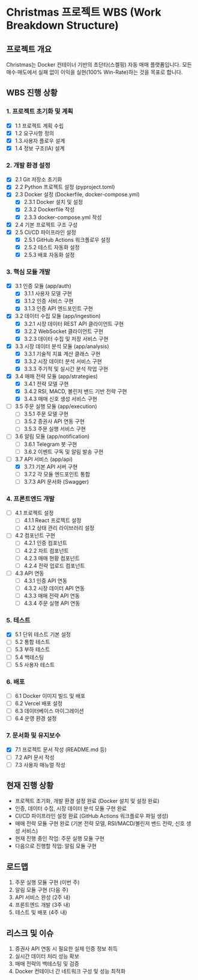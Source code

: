 # Christmas 프로젝트 WBS (Work Breakdown Structure)

## 프로젝트 개요
Christmas는 Docker 컨테이너 기반의 초단타(스켈핑) 자동 매매 플랫폼입니다. 모든 매수·매도에서 실패 없이 이익을 실현(100% Win-Rate)하는 것을 목표로 합니다.

## WBS 진행 상황

### 1. 프로젝트 초기화 및 계획
- [x] 1.1 프로젝트 계획 수립
- [x] 1.2 요구사항 정의
- [x] 1.3.사용자 플로우 설계
- [x] 1.4 정보 구조(IA) 설계

### 2. 개발 환경 설정
- [x] 2.1 Git 저장소 초기화
- [x] 2.2 Python 프로젝트 설정 (pyproject.toml)
- [x] 2.3 Docker 설정 (Dockerfile, docker-compose.yml)
  - [x] 2.3.1 Docker 설치 및 설정
  - [x] 2.3.2 Dockerfile 작성
  - [x] 2.3.3 docker-compose.yml 작성
- [x] 2.4 기본 프로젝트 구조 구성
- [x] 2.5 CI/CD 파이프라인 설정
  - [x] 2.5.1 GitHub Actions 워크플로우 설정
  - [x] 2.5.2 테스트 자동화 설정
  - [x] 2.5.3 배포 자동화 설정

### 3. 핵심 모듈 개발
- [x] 3.1 인증 모듈 (app/auth)
  - [x] 3.1.1 사용자 모델 구현
  - [x] 3.1.2 인증 서비스 구현
  - [x] 3.1.3 인증 API 엔드포인트 구현
- [x] 3.2 데이터 수집 모듈 (app/ingestion)
  - [x] 3.2.1 시장 데이터 REST API 클라이언트 구현
  - [x] 3.2.2 WebSocket 클라이언트 구현
  - [x] 3.2.3 데이터 수집 및 저장 서비스 구현
- [x] 3.3 시장 데이터 분석 모듈 (app/analysis)
  - [x] 3.3.1 기술적 지표 계산 클래스 구현
  - [x] 3.3.2 시장 데이터 분석 서비스 구현
  - [x] 3.3.3 주기적 및 실시간 분석 작업 구현
- [x] 3.4 매매 전략 모듈 (app/strategies)
  - [x] 3.4.1 전략 모델 구현
  - [x] 3.4.2 RSI, MACD, 볼린저 밴드 기반 전략 구현
  - [x] 3.4.3 매매 신호 생성 서비스 구현
- [ ] 3.5 주문 실행 모듈 (app/execution)
  - [ ] 3.5.1 주문 모델 구현
  - [ ] 3.5.2 증권사 API 연동 구현
  - [ ] 3.5.3 주문 실행 서비스 구현
- [ ] 3.6 알림 모듈 (app/notification)
  - [ ] 3.6.1 Telegram 봇 구현
  - [ ] 3.6.2 이벤트 구독 및 알림 발송 구현
- [ ] 3.7 API 서비스 (app/api)
  - [x] 3.7.1 기본 API 서버 구현
  - [ ] 3.7.2 각 모듈 엔드포인트 통합
  - [ ] 3.7.3 API 문서화 (Swagger)

### 4. 프론트엔드 개발
- [ ] 4.1 프로젝트 설정
  - [ ] 4.1.1 React 프로젝트 설정
  - [ ] 4.1.2 상태 관리 라이브러리 설정
- [ ] 4.2 컴포넌트 구현
  - [ ] 4.2.1 인증 컴포넌트
  - [ ] 4.2.2 차트 컴포넌트
  - [ ] 4.2.3 매매 현황 컴포넌트
  - [ ] 4.2.4 전략 업로드 컴포넌트
- [ ] 4.3 API 연동
  - [ ] 4.3.1 인증 API 연동
  - [ ] 4.3.2 시장 데이터 API 연동
  - [ ] 4.3.3 매매 전략 API 연동
  - [ ] 4.3.4 주문 실행 API 연동

### 5. 테스트
- [x] 5.1 단위 테스트 기본 설정
- [ ] 5.2 통합 테스트
- [ ] 5.3 부하 테스트
- [ ] 5.4 백테스팅
- [ ] 5.5 사용자 테스트

### 6. 배포
- [ ] 6.1 Docker 이미지 빌드 및 배포
- [ ] 6.2 Vercel 배포 설정
- [ ] 6.3 데이터베이스 마이그레이션
- [ ] 6.4 운영 환경 설정

### 7. 문서화 및 유지보수
- [x] 7.1 프로젝트 문서 작성 (README.md 등)
- [ ] 7.2 API 문서 작성
- [ ] 7.3 사용자 매뉴얼 작성

## 현재 진행 상황
- 프로젝트 초기화, 개발 환경 설정 완료 (Docker 설치 및 설정 완료)
- 인증, 데이터 수집, 시장 데이터 분석 모듈 구현 완료
- CI/CD 파이프라인 설정 완료 (GitHub Actions 워크플로우 파일 생성)
- 매매 전략 모듈 구현 완료 (기본 전략 모델, RSI/MACD/볼린저 밴드 전략, 신호 생성 서비스)
- 현재 진행 중인 작업: 주문 실행 모듈 구현
- 다음으로 진행할 작업: 알림 모듈 구현

## 로드맵
1. 주문 실행 모듈 구현 (이번 주)
2. 알림 모듈 구현 (다음 주)
3. API 서비스 완성 (2주 내)
4. 프론트엔드 개발 (3주 내)
5. 테스트 및 배포 (4주 내)

## 리스크 및 이슈
1. 증권사 API 연동 시 필요한 실제 인증 정보 취득
2. 실시간 데이터 처리 성능 확보
3. 매매 전략의 백테스팅 및 검증
4. Docker 컨테이너 간 네트워크 구성 및 성능 최적화